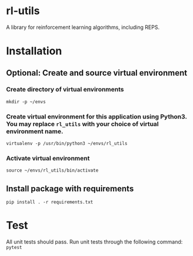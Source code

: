 # rl-utils
A library for reinforcement learning algorithms, including REPS.

# Installation

## Optional: Create and source virtual environment

### Create directory of virtual environments
`mkdir -p ~/envs`

### Create virtual environment for this application using Python3. You may replace `rl_utils` with your choice of virtual environment name.
`virtualenv -p /usr/bin/python3 ~/envs/rl_utils`

### Activate virtual environment
`source ~/envs/rl_utils/bin/activate`

## Install package with requirements
`pip install . -r requirements.txt`

# Test
All unit tests should pass. Run unit tests through the following command:
`pytest`
